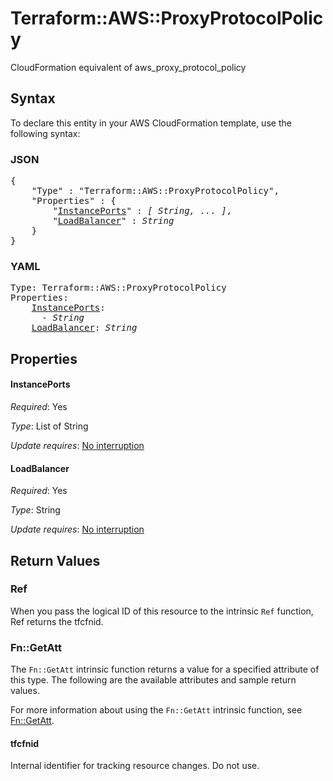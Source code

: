 # Terraform::AWS::ProxyProtocolPolicy

CloudFormation equivalent of aws_proxy_protocol_policy

## Syntax

To declare this entity in your AWS CloudFormation template, use the following syntax:

### JSON

<pre>
{
    "Type" : "Terraform::AWS::ProxyProtocolPolicy",
    "Properties" : {
        "<a href="#instanceports" title="InstancePorts">InstancePorts</a>" : <i>[ String, ... ]</i>,
        "<a href="#loadbalancer" title="LoadBalancer">LoadBalancer</a>" : <i>String</i>
    }
}
</pre>

### YAML

<pre>
Type: Terraform::AWS::ProxyProtocolPolicy
Properties:
    <a href="#instanceports" title="InstancePorts">InstancePorts</a>: <i>
      - String</i>
    <a href="#loadbalancer" title="LoadBalancer">LoadBalancer</a>: <i>String</i>
</pre>

## Properties

#### InstancePorts

_Required_: Yes

_Type_: List of String

_Update requires_: [No interruption](https://docs.aws.amazon.com/AWSCloudFormation/latest/UserGuide/using-cfn-updating-stacks-update-behaviors.html#update-no-interrupt)

#### LoadBalancer

_Required_: Yes

_Type_: String

_Update requires_: [No interruption](https://docs.aws.amazon.com/AWSCloudFormation/latest/UserGuide/using-cfn-updating-stacks-update-behaviors.html#update-no-interrupt)

## Return Values

### Ref

When you pass the logical ID of this resource to the intrinsic `Ref` function, Ref returns the tfcfnid.

### Fn::GetAtt

The `Fn::GetAtt` intrinsic function returns a value for a specified attribute of this type. The following are the available attributes and sample return values.

For more information about using the `Fn::GetAtt` intrinsic function, see [Fn::GetAtt](https://docs.aws.amazon.com/AWSCloudFormation/latest/UserGuide/intrinsic-function-reference-getatt.html).

#### tfcfnid

Internal identifier for tracking resource changes. Do not use.

